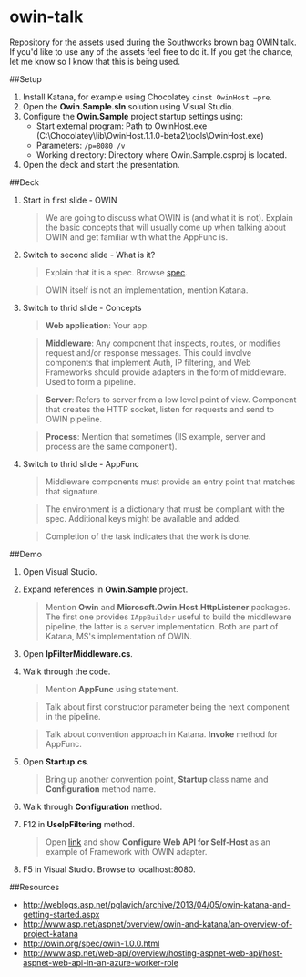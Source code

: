 owin-talk
=========
Repository for the assets used during the Southworks brown bag OWIN talk. 
If you'd like to use any of the assets feel free to do it. If you get the chance, let me know so I know that this is being used.

##Setup
1. Install Katana, for example using Chocolatey `cinst OwinHost –pre`.
1. Open the **Owin.Sample.sln** solution using Visual Studio.
1. Configure the **Owin.Sample** project startup settings using:
	* Start external program: Path to OwinHost.exe (C:\Chocolatey\lib\OwinHost.1.1.0-beta2\tools\OwinHost.exe)
	* Parameters: `/p=8080 /v`
	* Working directory: Directory where Owin.Sample.csproj is located.
1. Open the deck and start the presentation.

##Deck
1. Start in first slide - OWIN

	> We are going to discuss what OWIN is (and what it is not). Explain the basic concepts that will usually come up when talking about OWIN and get familiar with what the AppFunc is.

2. Switch to second slide - What is it?

	> Explain that it is a spec. Browse [spec](http://owin.org/spec/owin-1.0.0.html).

	> OWIN itself is not an implementation, mention Katana.

3. Switch to thrid slide - Concepts

	> **Web application**: Your app.

	> **Middleware**: Any component that inspects, routes, or modifies request and/or response messages. This could involve components that implement Auth, IP filtering, and Web Frameworks should provide adapters in the form of middleware. Used to form a pipeline.

	> **Server**: Refers to server from a low level point of view. Component that creates the HTTP socket, listen for requests and send to OWIN pipeline.

	> **Process**: Mention that sometimes (IIS example, server and process are the same component).

4. Switch to thrid slide - AppFunc

	> Middleware components must provide an entry point that matches that signature.

	> The environment is a dictionary that must be compliant with the spec. Additional keys might be available and added.

	> Completion of the task indicates that the work is done.

##Demo
1. Open Visual Studio.

1. Expand references in **Owin.Sample** project.

	> Mention **Owin** and **Microsoft.Owin.Host.HttpListener** packages. The first one provides `IAppBuilder` useful to build the middleware pipeline, the latter is a server implementation. Both are part of Katana, MS's implementation of OWIN.

1. Open **IpFilterMiddleware.cs**.

1. Walk through the code.

	> Mention **AppFunc** using statement.

	> Talk about first constructor parameter being the next component in the pipeline.		

	> Talk about convention approach in Katana. **Invoke** method for AppFunc.
	
1. Open **Startup.cs**.

	> Bring up another convention point, **Startup** class name and **Configuration** method name.

1. Walk through **Configuration** method.
1. F12 in **UseIpFiltering** method.

	> Open [link](http://www.asp.net/web-api/overview/hosting-aspnet-web-api/host-aspnet-web-api-in-an-azure-worker-role) and show **Configure Web API for Self-Host** as an example of Framework with OWIN adapter.

1. F5 in Visual Studio. Browse to localhost:8080.
	
##Resources
* http://weblogs.asp.net/pglavich/archive/2013/04/05/owin-katana-and-getting-started.aspx
* http://www.asp.net/aspnet/overview/owin-and-katana/an-overview-of-project-katana
* http://owin.org/spec/owin-1.0.0.html
* http://www.asp.net/web-api/overview/hosting-aspnet-web-api/host-aspnet-web-api-in-an-azure-worker-role